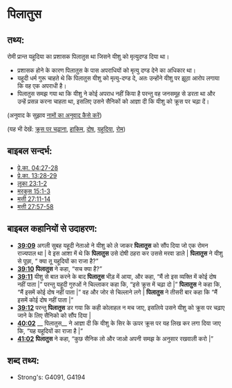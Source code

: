 # पिलातुस #

## तथ्य: ##

रोमी प्रान्त यहूदिया का प्रशासक पिलातुस था जिसने यीशु को मृत्युदण्ड दिया था।

* प्रशासक होने के कारण पिलातुस के पास अपराधियों को मृत्यु दण्ड देने का अधिकार था।
* यहूदी धर्म गुरू चाहते थे कि पिलातुस यीशु को मृत्यु-दण्ड दे, अतः उन्होंने यीशु पर झूठा आरोप लगाया कि वह एक अपराधी है।
* पिलातुस समझ गया था कि यीशु ने कोई अपराध नहीं किया है परन्तु वह जनसमूह से डरता था और उन्हें प्रसन्न करना चाहता था, इसलिए उसने सैनिकों को आज्ञा दी कि यीशु को क्रूस पर चढ़ा दें।

(अनुवाद के सुझाव [नामों का अनुवाद कैसे करें](rc://hi/ta/man/translate/translate-names))

(यह भी देखें: [क्रूस पर चढ़ाना](../kt/crucify.md), [हाकिम](../other/governor.md), [दोष](../kt/guilt.md), [यहूदिया](../names/judea.md), [रोम](../names/rome.md))

## बाइबल सन्दर्भ: ##

* [प्रे.का. 04:27-28](rc://hi/tn/help/act/04/27)
* [प्रे.का. 13:28-29](rc://hi/tn/help/act/13/28)
* [लूका 23:1-2](rc://hi/tn/help/luk/23/01)
* [मरकुस 15:1-3](rc://hi/tn/help/mrk/15/01)
* [मत्ती 27:11-14](rc://hi/tn/help/mat/27/11)
* [मत्ती 27:57-58](rc://hi/tn/help/mat/27/57)

## बाइबल कहानियों से उदाहरण: ##

* __[39:09](rc://hi/tn/help/obs/39/09)__ अगली सुबह यहूदी नेताओ ने यीशु को ले जाकर __पिलातुस__ को सौंप दिया जो एक रोमन राज्यपाल था | वे इस आशा में थे कि __पिलातुस__ उसे दोषी ठहरा कर उससे मरवा डाले | __पिलातुस__ ने यीशु से पूछा, “ क्या तू यहूदियों का राजा है?”
* __[39:10](rc://hi/tn/help/obs/39/10)__ __पिलातुस__ ने कहा, “सच क्या है?”
* __[39:11](rc://hi/tn/help/obs/39/11)__ यीशु से बात करने के बाद __पिलातुस__ भीड़ में आया, और कहा, “मैं तो इस व्यक्ति में कोई दोष नहीं पाता |” परन्तु यहूदी गुरुओं ने चिल्लाकर कहा कि, “इसे क्रूस में चढ़ा दो |” __पिलातुस__ ने कहा कि, “मैं इसमें कोई दोष नहीं पाता |” वह और जोर से चिल्लाने लगे | __पिलातुस__ ने तीसरी बार कहा कि “मैं इसमें कोई दोष नहीं पाता |”
* __[39:12](rc://hi/tn/help/obs/39/12)__ परन्तु __पिलातुस__ डर गया कि कही कोलाहल न मच जाए, इसलिये उसने यीशु को क्रूस पर चढ़ाए जाने के लिए सैनिको को सौंप दिया |
* __[40:02](rc://hi/tn/help/obs/40/02)__ __ पिलातुस__  ने आज्ञा दी कि यीशु के सिर के ऊपर क्रूस पर यह लिख कर लगा दिया जाए कि, “यह यहूदियों का राजा है |”
* __[41:02](rc://hi/tn/help/obs/41/02)__ __पिलातुस__ ने कहा, “कुछ सैनिक लो और जाओ अपनी समझ के अनुसार रखवाली करो |” 

## शब्द तथ्य: ##

* Strong's: G4091, G4194
